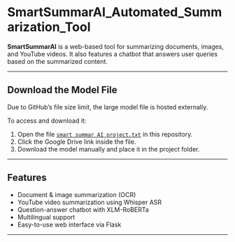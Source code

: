 # SmartSummarAI_Automated_Summarization_Tool

**SmartSummarAI** is a web-based tool for summarizing documents, images, and YouTube videos. It also features a chatbot that answers user queries based on the summarized content.

---

## Download the Model File

Due to GitHub’s file size limit, the large model file is hosted externally.

To access and download it:

1. Open the file [`smart summar AI project.txt`](./smart_summar_AI_project.txt) in this repository.
2. Click the Google Drive link inside the file.
3. Download the model manually and place it in the project folder.

---

##  Features

- Document & image summarization (OCR)
- YouTube video summarization using Whisper ASR
- Question-answer chatbot with XLM-RoBERTa
- Multilingual support
- Easy-to-use web interface via Flask

---


